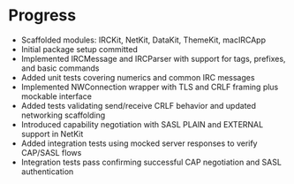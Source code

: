 # Progress

- Scaffolded modules: IRCKit, NetKit, DataKit, ThemeKit, macIRCApp
- Initial package setup committed
- Implemented IRCMessage and IRCParser with support for tags, prefixes, and basic commands
- Added unit tests covering numerics and common IRC messages
- Implemented NWConnection wrapper with TLS and CRLF framing plus mockable interface
- Added tests validating send/receive CRLF behavior and updated networking scaffolding
- Introduced capability negotiation with SASL PLAIN and EXTERNAL support in NetKit
- Added integration tests using mocked server responses to verify CAP/SASL flows
- Integration tests pass confirming successful CAP negotiation and SASL authentication
